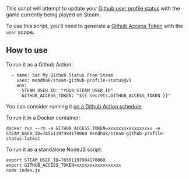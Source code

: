 This script will attempt to update your [Github user profile status](https://github.blog/changelog/2019-01-09-set-your-status/) with the game currently being played on Steam.  

To use this script, you'll need to generate a [Github Access Token](https://github.com/settings/tokens) with the `user` scope.  

## How to use

To run it as a Github Action: 

      - name: Set My Github Status From Steam
        uses: mendhak/steam-github-profile-status@v1
        env:
          STEAM_USER_ID: "YOUR_STEAM_USER_ID"
          GITHUB_ACCESS_TOKEN: "${{ secrets.GITHUB_ACCESS_TOKEN }}"

You can consider running it [on a Github Action schedule](https://docs.github.com/en/actions/using-workflows/events-that-trigger-workflows#schedule)


To run it in a Docker container:

    docker run --rm -e GITHUB_ACCESS_TOKEN=xxxxxxxxxxxxxxxxx -e STEAM_USER_ID=76561197984170060 mendhak/steam-github-profile-status:latest


To run it as a standalone NodeJS script:

    export STEAM_USER_ID=76561197984170060
    export GITHUB_ACCESS_TOKEN=xxxxxxxxxxxxxxxxx
    node index.js

